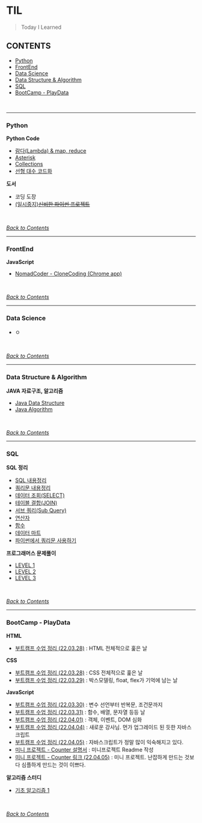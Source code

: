 # TIL
> Today I Learned

## CONTENTS
- [Python](#python)
- [FrontEnd](#FrontEnd)
- [Data Science](#data-science)
- [Data Structure & Algorithm](#data-structure--algorithm)
- [SQL](#sql)
- [BootCamp - PlayData](#bootcamp---playdata)

<br>

<hr />

### Python
**Python Code**
- [람다(Lambda) & map, reduce](./Python/PythonCode/%EB%9E%8C%EB%8B%A4(Lambda).md)
- [Asterisk](./Python/PythonCode/Asterisk.md)
- [Collections](./Python/PythonCode/Collections_Study.md)
- [선형 대수 코드화](./Python/PythonCode/Linear%20algebra%20Codes.md)

**도서**
- 코딩 도장
- [(일시중지)~~신비한 파이썬 프로젝트~~](./Python/도서/%EC%8B%A0%EB%B9%84%ED%95%9C%20%ED%8C%8C%EC%9D%B4%EC%8D%AC%20%ED%94%84%EB%A1%9C%EC%A0%9D%ED%8A%B8/%EC%8B%A0%EB%B9%84%ED%95%9C%20%ED%8C%8C%EC%9D%B4%EC%8D%AC%20%ED%94%84%EB%A1%9C%EC%A0%9D%ED%8A%B8.md)

<br>

[*Back to Contents*](#contents)

<hr />

### FrontEnd
**JavaScript**
- [NomadCoder - CloneCoding (Chrome app)](./cloneCode_Momentum)

<br>

[*Back to Contents*](#contents)

<hr />

### Data Science
- ㅇ

<br>

[*Back to Contents*](#contents)

<hr />

### Data Structure & Algorithm
**JAVA 자료구조, 알고리즘**
- [Java Data Structure](/DataStructureAndAlgorithm/JavaDataStructure/JavaDataStructure.md)
- [Java Algorithm](./DataStructureAndAlgorithm/JavaAlgorithm/JavaAlgorithm.md)

<br>

[*Back to Contents*](#contents)

<hr />

### SQL

**SQL 정리**
- [SQL 내용정리](./SQL/link%20db%20and%20py.md)
- [쿼리문 내용정리](./SQL/database.md)
- [데이터 조회(SELECT)](./SQL/boostcource_SQL/SELECT.md)
- [테이블 결합(JOIN)](./SQL/boostcource_SQL/JOIN.md)
- [서브 쿼리(Sub Query)](./SQL/boostcource_SQL/SubQuery.md)
- [연산자](./SQL/boostcource_SQL/연산자.md)
- [함수](./SQL/boostcource_SQL/함수.md)
- [데이터 마트](./SQL/boostcource_SQL/%EB%8D%B0%EC%9D%B4%ED%84%B0%EB%A7%88%ED%8A%B8.md)
- [파이썬에서 쿼리문 사용하기](./SQL/파이썬에서DB사용하기/내용정리.md)

**프로그래머스 문제풀이**
- [LEVEL 1](./SQL/프로그래머스%20문제풀이/Level_1.md)
- [LEVEL 2](./SQL/프로그래머스%20문제풀이/Level_2.md)
- [LEVEL 3](./SQL/프로그래머스%20문제풀이/Level_3.md)

<br>

[*Back to Contents*](#contents)

<hr />

### BootCamp - PlayData
**HTML**
- [부트캠프 수업 정리 (22.03.28)](./BootCamp_PlayData/FrontEnd/220328_01_HTML.md) : HTML 전체적으로 훑은 날

**CSS**
- [부트캠프 수업 정리 (22.03.28)](./BootCamp_PlayData/FrontEnd/220328_02_CSS.md) : CSS 전체적으로 훑은 날
- [부트캠프 수업 정리 (22.03.29)](./BootCamp_PlayData/FrontEnd/220329_01_CSS.md) : 박스모델링, float, flex가 기억에 남는 날

**JavaScript**
- [부트캠프 수업 정리 (22.03.30)](./BootCamp_PlayData/FrontEnd/220330_01_JS.md) : 변수 선언부터 반복문, 조건문까지
- [부트캠프 수업 정리 (22.03.31)](./BootCamp_PlayData/FrontEnd/220331_01_JS.md) : 함수, 배열, 문자열 등등 날
- [부트캠프 수업 정리 (22.04.01)](./BootCamp_PlayData/FrontEnd/220401_01_JS.md) : 객체, 이벤트, DOM 심화
- [부트캠프 수업 정리 (22.04.04)](./BootCamp_PlayData/FrontEnd/220404_01_JS.md) : 새로운 강사님. 먼가 업그레이드 된 듯한 자바스크립트
- [부트캠프 수업 정리 (22.04.05)](./BootCamp_PlayData/FrontEnd/220405_01_JS.md) : 자바스크립트가 정말 많이 익숙해지고 있다.
- [미니 프로젝트 - Counter 설명서](https://github.com/soulchicken/WEB_collection#readme) : 미니프로젝트 Readme 작성
- [미니 프로젝트 - Counter 링크 (22.04.05)](https://soulchicken.github.io/WEB_collection/) : 미니 프로젝트. 난잡하게 만드는 것보다 심플하게 만드는 것이 이쁘다.

**알고리즘 스터디**
- [기초 알고리즘 1](./BootCamp_PlayData/AlgorithmStudy/foundation_1/foundation_1.md)
<br>

[*Back to Contents*](#contents)